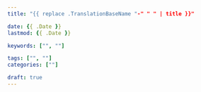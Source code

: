 ```yaml
---
title: "{{ replace .TranslationBaseName "-" " " | title }}"

date: {{ .Date }}
lastmod: {{ .Date }}

keywords: ["", ""]

tags: ["", ""]
categories: [""]

draft: true
---
```


